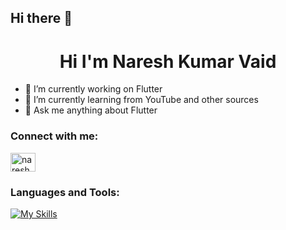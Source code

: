 ## Hi there 👋

<h1 align="center">Hi I'm Naresh Kumar Vaid</h1>

- 🔭 I’m currently working on Flutter
- 🌱 I’m currently learning from YouTube and other sources
- 💬 Ask me anything about Flutter 
  
### Connect with me:
<div id="badges">
  <p align="left">
<a href="https://www.linkedin.com/in/naresh-kumar-vaid-3213a82b0/" target="blank"><img align="center" src="https://raw.githubusercontent.com/rahuldkjain/github-profile-readme-generator/master/src/images/icons/Social/linked-in-alt.svg" alt="nareshkumar" height="30" width="40" /></a>
</p>
</div>

### Languages and Tools:
[![My Skills](https://skillicons.dev/icons?i=flutter,dart,firebase,github,git,postman,figma&perline=7)](https://skillicons.dev)
